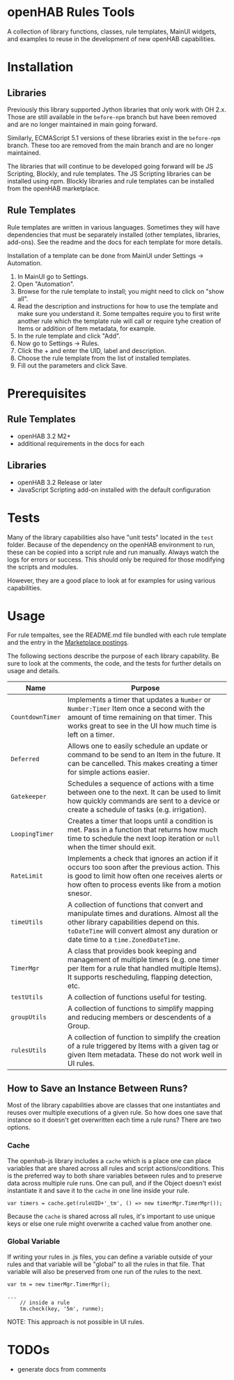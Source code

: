 # openHAB Rules Tools
A collection of library functions, classes, rule templates, MainUI widgets, and examples to reuse in the development of new openHAB capabilities.

# Installation

## Libraries
Previously this library supported Jython libraries that only work with OH 2.x.
Those are still available in the `before-npm` branch but have been removed and are no longer maintained in main going forward.

Similarly, ECMAScript 5.1 versions of these libraries exist in the `before-npm` branch.
These too are removed from the main branch and are no longer maintained.

The libraries that will continue to be developed going forward will be JS Scripting, Blockly, and rule templates.
The JS Scripting libraries can be installed using npm.
Blockly libraries and rule templates can be installed from the openHAB marketplace.

## Rule Templates
Rule templates are written in various languages.
Sometimes they will have dependencies that must be separately installed (other templates, libraries, add-ons).
See the readme and the docs for each template for more details.

Installation of a template can be done from MainUI under Settings -> Automation.

1. In MainUI go to Settings.
2. Open "Automation".
3. Browse for the rule template to install; you might need to click on "show all".
4. Read the description and instructions for how to use the template and make sure you understand it. Some tempaltes require you to first write another rule which the template rule will call or require tyhe creation of Items or addition of Item metadata, for example.
5. In the rule template and click "Add".
6. Now go to Settings -> Rules.
7. Click the + and enter the UID, label and description.
8. Choose the rule template from the list of installed templates.
9. Fill out the parameters and click Save.

# Prerequisites

## Rule Templates
- openHAB 3.2 M2+
- additional requirements in the docs for each

## Libraries
- openHAB 3.2 Release or later
- JavaScript Scripting add-on installed with the default configuration

# Tests
Many of the library capabilities also have "unit tests" located in the `test` folder.
Because of the dependency on the openHAB environment to run, these can be copied into a script rule and run manually.
Always watch the logs for errors or success.
This should only be required for those modifying the scripts and modules.

However, they are a good place to look at for examples for using various capabilities.

# Usage
For rule tempaltes, see the README.md file bundled with each rule template and the entry in the [Marketplace postings](https://community.openhab.org/c/marketplace/rule-templates/74).

The following sections describe the purpose of each library capability.
Be sure to look at the comments, the code, and the tests for further details on usage and details.

Name | Purpose 
-|-
`CountdownTimer` | Implements a timer that updates a `Number` or `Number:Timer` Item once a second with the amount of time remaining on that timer. This works great to see in the UI how much time is left on a timer.
`Deferred` | Allows one to easily schedule an update or command to be send to an Item in the future. It can be cancelled. This makes creating a timer for simple actions easier.
`Gatekeeper` | Schedules a sequence of actions with a time between one to the next. It can be used to limit how quickly commands are sent to a device or create a schedule of tasks (e.g. irrigation).
`LoopingTimer` | Creates a timer that loops until a condition is met. Pass in a function that returns how much time to schedule the next loop iteration or `null` when the timer should exit.
`RateLimit` | Implements a check that ignores an action if it occurs too soon after the previous action. This is good to limit how often one receives alerts or how often to process events like from a motion snesor. 
`timeUtils` | A collection of functions that convert and manipulate times and durations. Almost all the other library capabilities depend on this. `toDateTime` will convert almost any duration or date time to a `time.ZonedDateTime`.
`TimerMgr` | A class that provides book keeping and management of multiple timers (e.g. one timer per Item for a rule that handled multiple Items). It supports rescheduling, flapping detection, etc.
`testUtils` | A collection of functions useful for testing.
`groupUtils` | A collection of functions to simplify mapping and reducing members or descendents of a Group.
`rulesUtils` | A collection of function to simplify the creation of a rule triggered by Items with a given tag or given Item metadata. These do not work well in UI rules.

## How to Save an Instance Between Runs?
Most of the library capabilities above are classes that one instantiates and reuses over multiple executions of a given rule. 
So how does one save that instance so it doesn't get overwritten each time a rule runs?
There are two options.

### Cache
The openhab-js library includes a `cache` which is a place one can place variables that are shared across all rules and script actions/conditions.
This is the preferred way to both share variables between rules and to preserve data across multiple rule runs.
One can pull, and if the Object doesn't exist instantiate it and save it to the `cache` in one line inside your rule.

```
var timers = cache.get(ruleUID+'_tm', () => new timerMgr.TimerMgr());
```

Because the `cache` is shared across all rules, it's important to use unique keys or else one rule might overwrite a cached value from another one.

### Global Variable
If writing your rules in .js files, you can define a variable outside of your rules and that variable will be "global" to all the rules in that file.
That variable will also be preserved from one run of the rules to the next.

```
var tm = new timerMgr.TimerMgr();

...
    // inside a rule
    tm.check(key, '5m', runme);
```

NOTE: This approach is not possible in UI rules.



# TODOs

- generate docs from comments
